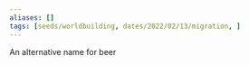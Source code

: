 ```yaml
---
aliases: []
tags: [seeds/worldbuilding, dates/2022/02/13/migration, ]
---
```

 
An alternative name for beer